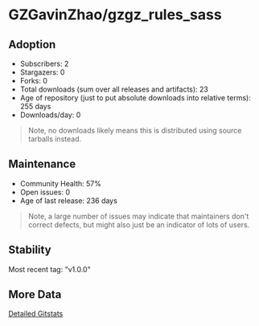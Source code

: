 # GZGavinZhao/gzgz_rules_sass

## Adoption

- Subscribers: 2
- Stargazers: 0
- Forks: 0
- Total downloads (sum over all releases and artifacts): 23
- Age of repository (just to put absolute downloads into relative terms): 255 days
- Downloads/day: 0

> Note, no downloads likely means this is distributed using source tarballs instead.

## Maintenance

- Community Health: 57%
- Open issues: 0
- Age of last release: 236 days

> Note, a large number of issues may indicate that maintainers don't correct defects, but might also
> just be an indicator of lots of users.

## Stability

Most recent tag: "v1.0.0"

## More Data

[Detailed Gitstats](/bazel-catalog/gitstats/GZGavinZhao/gzgz_rules_sass)

